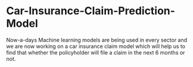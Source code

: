 # Car-Insurance-Claim-Prediction-Model
Now-a-days Machine learning models are being used in every sector and we are now working on a car insurance claim model which will help us to find that whether the policyholder will file a claim in the next 6 months or not.
